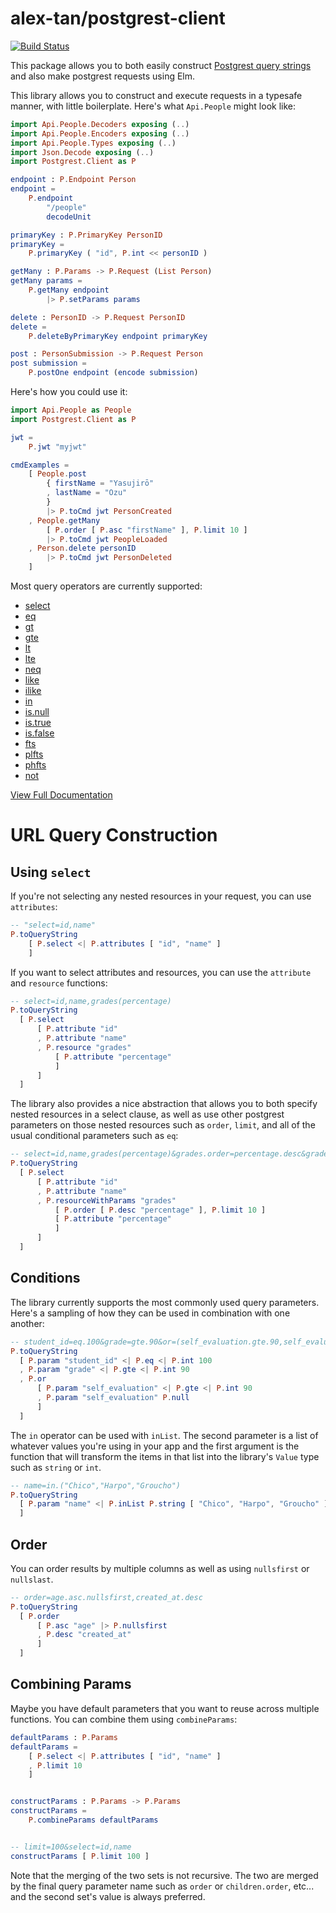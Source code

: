 # alex-tan/postgrest-client

[![Build Status](https://travis-ci.org/alex-tan/postgrest-client.svg?branch=master)](https://travis-ci.org/alex-tan/postgrest-client)

This package allows you to both easily construct [Postgrest query strings](http://postgrest.org/en/v5.1/api.html#horizontal-filtering-rows) and also make postgrest requests using Elm.

This library allows you to construct and execute requests in a typesafe manner, with
little boilerplate. Here's what `Api.People` might look like:

```elm
import Api.People.Decoders exposing (..)
import Api.People.Encoders exposing (..)
import Api.People.Types exposing (..)
import Json.Decode exposing (..)
import Postgrest.Client as P

endpoint : P.Endpoint Person
endpoint =
    P.endpoint
        "/people"
        decodeUnit

primaryKey : P.PrimaryKey PersonID
primaryKey =
    P.primaryKey ( "id", P.int << personID )

getMany : P.Params -> P.Request (List Person)
getMany params =
    P.getMany endpoint
        |> P.setParams params

delete : PersonID -> P.Request PersonID
delete =
    P.deleteByPrimaryKey endpoint primaryKey

post : PersonSubmission -> P.Request Person
post submission =
    P.postOne endpoint (encode submission)
```

Here's how you could use it:

```elm
import Api.People as People
import Postgrest.Client as P

jwt =
    P.jwt "myjwt"

cmdExamples =
    [ People.post
        { firstName = "Yasujirō"
        , lastName = "Ozu"
        }
        |> P.toCmd jwt PersonCreated
    , People.getMany
        [ P.order [ P.asc "firstName" ], P.limit 10 ]
        |> P.toCmd jwt PeopleLoaded
    , Person.delete personID
        |> P.toCmd jwt PersonDeleted
    ]
```

Most query operators are currently supported:

* [select](https://package.elm-lang.org/packages/alex-tan/postgrest-client/latest/Postgrest-Client#select)
* [eq](https://package.elm-lang.org/packages/alex-tan/postgrest-client/latest/Postgrest-Client#eq)
* [gt](https://package.elm-lang.org/packages/alex-tan/postgrest-client/latest/Postgrest-Client#gt)
* [gte](https://package.elm-lang.org/packages/alex-tan/postgrest-client/latest/Postgrest-Client#gte)
* [lt](https://package.elm-lang.org/packages/alex-tan/postgrest-client/latest/Postgrest-Client#lt)
* [lte](https://package.elm-lang.org/packages/alex-tan/postgrest-client/latest/Postgrest-Client#lte)
* [neq](https://package.elm-lang.org/packages/alex-tan/postgrest-client/latest/Postgrest-Client#neq)
* [like](https://package.elm-lang.org/packages/alex-tan/postgrest-client/latest/Postgrest-Client#like)
* [ilike](https://package.elm-lang.org/packages/alex-tan/postgrest-client/latest/Postgrest-Client#ilike)
* [in](https://package.elm-lang.org/packages/alex-tan/postgrest-client/latest/Postgrest-Client#inList)
* [is.null](https://package.elm-lang.org/packages/alex-tan/postgrest-client/latest/Postgrest-Client#null)
* [is.true](https://package.elm-lang.org/packages/alex-tan/postgrest-client/latest/Postgrest-Client#true)
* [is.false](https://package.elm-lang.org/packages/alex-tan/postgrest-client/latest/Postgrest-Client#false)
* [fts](https://package.elm-lang.org/packages/alex-tan/postgrest-client/latest/Postgrest-Client#fts)
* [plfts](https://package.elm-lang.org/packages/alex-tan/postgrest-client/latest/Postgrest-Client#plfts)
* [phfts](https://package.elm-lang.org/packages/alex-tan/postgrest-client/latest/Postgrest-Client#plfts)
* [not](https://package.elm-lang.org/packages/alex-tan/postgrest-client/latest/Postgrest-Client#not)

[View Full Documentation](https://package.elm-lang.org/packages/alex-tan/postgrest-client/latest/Postgrest-Client)


# URL Query Construction

## Using `select`


If you're not selecting any nested resources in your request, you can use `attributes`:

```elm
-- "select=id,name"
P.toQueryString
    [ P.select <| P.attributes [ "id", "name" ]
    ]
```

If you want to select attributes and resources, you can use the `attribute` and `resource` functions:

```elm
-- select=id,name,grades(percentage)
P.toQueryString
  [ P.select
      [ P.attribute "id"
      , P.attribute "name"
      , P.resource "grades"
          [ P.attribute "percentage"
          ]
      ]
  ]
```

The library also provides a nice abstraction that allows you to both specify nested resources in a select clause, as well as use other postgrest parameters on those nested resources such as `order`, `limit`, and all of the usual conditional parameters such as `eq`:


```elm
-- select=id,name,grades(percentage)&grades.order=percentage.desc&grades.limit=10
P.toQueryString
  [ P.select
      [ P.attribute "id"
      , P.attribute "name"
      , P.resourceWithParams "grades"
          [ P.order [ P.desc "percentage" ], P.limit 10 ]
          [ P.attribute "percentage"
          ]
      ]
  ]
```

## Conditions

The library currently supports the most commonly used query parameters. Here's a sampling of how they can be used in combination with one another:

```elm
-- student_id=eq.100&grade=gte.90&or=(self_evaluation.gte.90,self_evaluation.is.null)
P.toQueryString
  [ P.param "student_id" <| P.eq <| P.int 100
  , P.param "grade" <| P.gte <| P.int 90
  , P.or
      [ P.param "self_evaluation" <| P.gte <| P.int 90
      , P.param "self_evaluation" P.null
      ]
  ]
```

The `in` operator can be used with `inList`. The second parameter is a list of whatever values you're using in your app and the first argument is the function that will transform the items in that list into the library's `Value` type such as `string` or `int`.

```elm
-- name=in.("Chico","Harpo","Groucho")
P.toQueryString
  [ P.param "name" <| P.inList P.string [ "Chico", "Harpo", "Groucho" ]
  ]
```

## Order

You can order results by multiple columns as well as using `nullsfirst` or `nullslast`.

```elm
-- order=age.asc.nullsfirst,created_at.desc
P.toQueryString
  [ P.order
      [ P.asc "age" |> P.nullsfirst
      , P.desc "created_at"
      ]
  ]
```

## Combining Params

Maybe you have default parameters that you want to reuse across multiple functions. You can combine them using `combineParams`:

```elm
defaultParams : P.Params
defaultParams =
    [ P.select <| P.attributes [ "id", "name" ]
    , P.limit 10
    ]


constructParams : P.Params -> P.Params
constructParams =
    P.combineParams defaultParams


-- limit=100&select=id,name
constructParams [ P.limit 100 ]
```

Note that the merging of the two sets is not recursive. The two are merged by the final query parameter name such as `order` or `children.order`, etc... and the second set's value is always preferred.